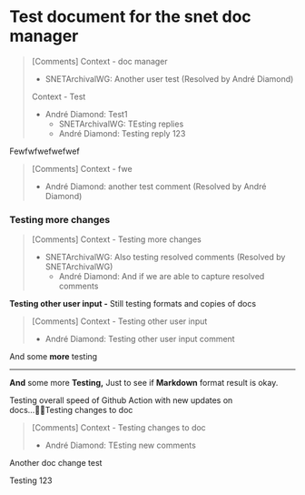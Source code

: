 # Test document for the snet doc manager 

> [Comments]
> Context - doc manager
> * SNETArchivalWG: Another user test (Resolved by André Diamond)
>
> Context - Test
> * André Diamond: Test1
>   - SNETArchivalWG: TEsting replies
>   - André Diamond: Testing reply 123
>





Fewfwfwefwefwef 

> [Comments]
> Context - fwe
> * André Diamond: another test comment (Resolved by André Diamond)
>



### Testing more changes 

> [Comments]
> Context - Testing more changes
> * SNETArchivalWG: Also testing resolved comments (Resolved by SNETArchivalWG)
>   - André Diamond: And if we are able to capture resolved comments
>



**Testing other user input  -** Still testing formats and copies of docs 

> [Comments]
> Context - Testing other user input
> * André Diamond: Testing other user input comment
>



And some **more** testing

****

**And** some more **Testing,** Just to see if **Markdown** format result is okay.



Testing overall speed of Github Action with new updates on docs…Testing changes to doc 

> [Comments]
> Context - Testing changes to doc
> * André Diamond: TEsting new comments
>



Another doc change test



Testing 123

